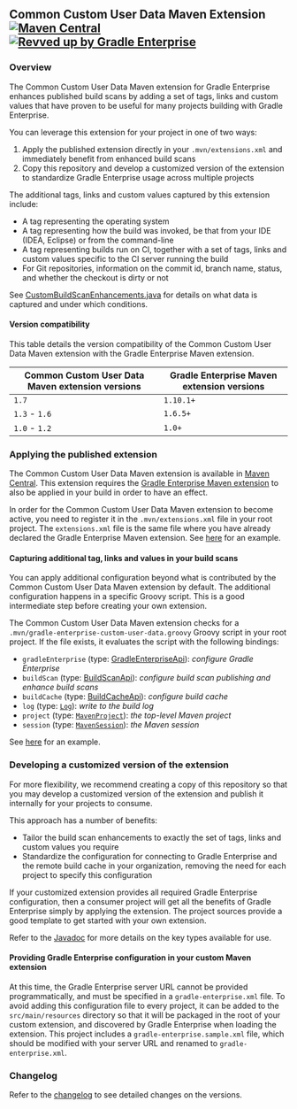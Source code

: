 ## Common Custom User Data Maven Extension [![Maven Central](https://img.shields.io/maven-central/v/com.gradle/common-custom-user-data-maven-extension)](https://search.maven.org/artifact/com.gradle/common-custom-user-data-maven-extension) [![Revved up by Gradle Enterprise](https://img.shields.io/badge/Revved%20up%20by-Gradle%20Enterprise-06A0CE?logo=Gradle&labelColor=02303A)](https://ge.gradle.org/scans)

### Overview

The Common Custom User Data Maven extension for Gradle Enterprise enhances published build scans
by adding a set of tags, links and custom values that have proven to be useful for many projects building with Gradle Enterprise.

You can leverage this extension for your project in one of two ways:
1. Apply the published extension directly in your `.mvn/extensions.xml` and immediately benefit from enhanced build scans
2. Copy this repository and develop a customized version of the extension to standardize Gradle Enterprise usage across multiple projects

The additional tags, links and custom values captured by this extension include:
- A tag representing the operating system
- A tag representing how the build was invoked, be that from your IDE (IDEA, Eclipse) or from the command-line
- A tag representing builds run on CI, together with a set of tags, links and custom values specific to the CI server running the build
- For Git repositories, information on the commit id, branch name, status, and whether the checkout is dirty or not

See [CustomBuildScanEnhancements.java](./src/main/java/com/gradle/CustomBuildScanEnhancements.java) for details on what data is
captured and under which conditions.

#### Version compatibility

This table details the version compatibility of the Common Custom User Data Maven extension with the Gradle Enterprise Maven extension.

| Common Custom User Data Maven extension versions | Gradle Enterprise Maven extension versions |
| ------------------------------------------------ | ------------------------------------------ |
| `1.7`                                            | `1.10.1+`                                  |
| `1.3` - `1.6`                                    | `1.6.5+`                                   |
| `1.0` - `1.2`                                    | `1.0+`                                     |

### Applying the published extension

The Common Custom User Data Maven extension is available in [Maven Central](https://search.maven.org/artifact/com.gradle/common-custom-user-data-maven-extension). This extension
requires the [Gradle Enterprise Maven extension](https://search.maven.org/artifact/com.gradle/gradle-enterprise-maven-extension) to also be applied in your build in order to have an effect.

In order for the Common Custom User Data Maven extension to become active, you need to register it in the `.mvn/extensions.xml` file in your root project.
The `extensions.xml` file is the same file where you have already declared the Gradle Enterprise Maven extension. See [here](https://github.com/gradle/gradle-enterprise-build-config-samples/blob/master/common-custom-user-data-maven-extension/.mvn/extensions.xml) for an example.

#### Capturing additional tag, links and values in your build scans

You can apply additional configuration beyond what is contributed by the Common Custom User Data Maven extension by default. The additional configuration happens in a specific
Groovy script. This is a good intermediate step before creating your own extension.

The Common Custom User Data Maven extension checks for a `.mvn/gradle-enterprise-custom-user-data.groovy` Groovy script in your root project. If the file exists, it evaluates
the script with the following bindings:

- `gradleEnterprise` (type: [GradleEnterpriseApi](https://docs.gradle.com/enterprise/maven-extension/api/com/gradle/maven/extension/api/GradleEnterpriseApi.html)): _configure Gradle Enterprise_
- `buildScan` (type: [BuildScanApi](https://docs.gradle.com/enterprise/maven-extension/api/com/gradle/maven/extension/api/scan/BuildScanApi.html)): _configure build scan publishing and enhance build scans_
- `buildCache` (type: [BuildCacheApi](https://docs.gradle.com/enterprise/maven-extension/api/com/gradle/maven/extension/api/cache/BuildCacheApi.html)): _configure build cache_
- `log` (type: [`Log`](https://maven.apache.org/ref/current/maven-plugin-api/apidocs/org/apache/maven/plugin/logging/Log.html)): _write to the build log_
- `project` (type: [`MavenProject`](https://maven.apache.org/ref/current/maven-core/apidocs/org/apache/maven/project/MavenProject.html)): _the top-level Maven project_
- `session` (type: [`MavenSession`](https://maven.apache.org/ref/current/maven-core/apidocs/org/apache/maven/execution/MavenSession.html)): _the Maven session_

See [here](https://github.com/gradle/gradle-enterprise-build-config-samples/blob/master/common-custom-user-data-maven-extension/.mvn/gradle-enterprise-custom-user-data.groovy) for an example.

### Developing a customized version of the extension

For more flexibility, we recommend creating a copy of this repository so that you may develop a customized version of the extension and publish it internally for your projects to consume.

This approach has a number of benefits:
- Tailor the build scan enhancements to exactly the set of tags, links and custom values you require
- Standardize the configuration for connecting to Gradle Enterprise and the remote build cache in your organization, removing the need for each project to specify this configuration

If your customized extension provides all required Gradle Enterprise configuration, then a consumer project will get all the benefits of Gradle Enterprise simply by applying the
extension. The project sources provide a good template to get started with your own extension.

Refer to the [Javadoc](https://docs.gradle.com/enterprise/maven-extension/api/) for more details on the key types available for use.

#### Providing Gradle Enterprise configuration in your custom Maven extension

At this time, the Gradle Enterprise server URL cannot be provided programmatically, and must be specified in a `gradle-enterprise.xml` file.
To avoid adding this configuration file to every project, it can be added to the `src/main/resources` directory so that it will be packaged in the root of your custom
extension, and discovered by Gradle Enterprise when loading the extension.  This project includes a `gradle-enterprise.sample.xml` file, which should be modified with your
server URL and renamed to `gradle-enterprise.xml`.

### Changelog

Refer to the [changelog](https://github.com/gradle/gradle-enterprise-build-config-samples/blob/master/common-custom-user-data-maven-extension/CHANGELOG.md) to see detailed changes on the versions.
